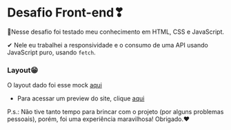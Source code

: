 # Desafio Front-end❣
🚀Nesse desafio foi testado meu conhecimento em HTML, CSS e JavaScript.

✔ Nele eu trabalhei a responsividade e o consumo de uma API usando JavaScript puro, usando ``fetch``.

### Layout😁

O layout dado foi esse mock [aqui]('https://xd.adobe.com/spec/4025e242-a495-4594-71d2-5fd89d774b57-3614/screen/e5f8b9fa-990a-4408-a756-755e07471d47')

* Para acessar um preview do site, clique [aqui]('https://eloquent-chandrasekhar-1693d0.netlify.app/')

P.s.: Não tive tanto tempo para brincar com o projeto (por alguns problemas pessoais), porém, foi uma experiência maravilhosa! Obrigado.❤
